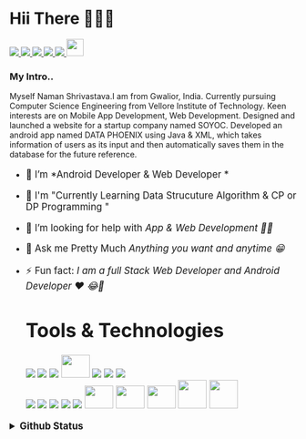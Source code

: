 <p align = "center"> 
   <h1>Hii There 👋👋👋</h1>
   </p>
 
   
   <a href="https://namanshr1403.netlify.app/">
   <img src="https://img.icons8.com/color/48/000000/domain--v1.png"/>
   </a>
   <a href="https://mail.google.com/mail/u/0/#inbox?compose=new">
   <img src="https://img.icons8.com/color/50/000000/gmail-new.png"/>
   </a>
   <a href="https://www.instagram.com/naman_shr1403/">
   <img src="https://img.icons8.com/fluency/48/000000/instagram-new.png"/>
   </a>
   <a href="https://www.linkedin.com/in/naman-shrivastava-1403/">
    <img src="https://img.icons8.com/color/48/000000/linkedin.png"/>
   </a>
   
   <a href="https://www.facebook.com/naman.shrivastava.5070/">
   <img src="https://img.icons8.com/color/48/000000/facebook-new.png"/>
   </a>
   <a href ="https://twitter.com/naman_1403">
   <img src="https://store-images.s-microsoft.com/image/apps.50484.9007199266244427.4d45042b-d7a5-4a83-be66-97779553b24d.2c71c1ea-c28f-4dd1-b72d-c43cdd3476f4" width = "30px">
   </a>
  <h3>My Intro..</h3>
  <p>
</p>
   <p>Myself Naman Shrivastava.I am from Gwalior, India. Currently pursuing Computer Science Engineering from Vellore Institute of Technology. Keen interests are on Mobile App Development, Web Development. Designed and launched a website for a startup company named SOYOC. Developed an android app named DATA PHOENIX using Java & XML, which takes information of users as its input and then automatically saves them in the database for the future reference.</p>
<big>
   
- 🌱 I’m *Android Developer & Web Developer * 
- 🌱 I'm "Currently Learning Data Strucuture Algorithm & CP or DP Programming "
- 🤔 I’m looking for help with *App & Web Development 🤨🧐*
- 💬 Ask me Pretty Much *Anything you want and  anytime 😁*
- ⚡ Fun fact: *I am a full Stack Web Developer and Android Developer ❤ 😂🔫*



   <h1><b>Tools & Technologies</b></h1> 
   
  
   <img src="https://img.icons8.com/color/40/000000/android-studio--v3.png"/>
   
   <img src="https://img.icons8.com/color/40/000000/java-coffee-cup-logo--v1.png"/>
   
   <img src="https://img.icons8.com/fluency/40/000000/python.png"/>
   
   <img src = "https://img.icons8.com/color/452/c-programming.png" width="50px" height="40px">
      
   <img src="https://img.icons8.com/color/40/000000/c-plus-plus-logo.png"/>
   
   <img src="https://img.icons8.com/color/40/000000/git.png"/>
   
   <img src="https://img.icons8.com/color/48/000000/google-cloud.png"/>
   <br>
   
   <img src="https://img.icons8.com/color/40/000000/linux--v1.png"/>
   
   <img src="https://img.icons8.com/fluency/40/000000/chatbot.png"/>
   
   <img src="https://img.icons8.com/color/40/000000/html-5--v2.png"/>
   
   <img src="https://img.icons8.com/color/40/000000/css3.png"/>
   
   <img src="https://img.icons8.com/color/40/000000/javascript--v1.png"/>
   
   <img src = "https://img.icons8.com/officel/344/php-logo.png" width="50px" height="40px">
  
   <img src = "https://cdn-icons-png.flaticon.com/512/2772/2772128.png" width="50px" height="40px">
   
   <img src = "https://cdn-icons-png.flaticon.com/512/6125/6125001.png" width="50px" height="40px">
  
   <img src = "https://upload.wikimedia.org/wikipedia/commons/thumb/9/9b/CDNJS_Logo_-_Web%2C_Dark_Variant.png/800px-CDNJS_Logo_-_Web%2C_Dark_Variant.png" width="50px"    height="50px">
   
   <img src ="https://brand.jquery.org/resources/jquery-mark-dark.gif" width="50px" height = "50px">
   
   
<details>
  <summary><b> Github Status</b></summary>
  <a href="https://github.com/namanshr1403">
  <img align="center" src="https://github-readme-stats.vercel.app/api/top-langs/?username=namanshr1403&show_icons=true&theme=default" />
</a>

<a href="https://github.com/namanshr1403">
  <img align="center" src="https://github-readme-stats.vercel.app/api?username=namanshr1403&show_icons=true&line_height=40&count_private=true&theme=default" />
</a>
</details>

